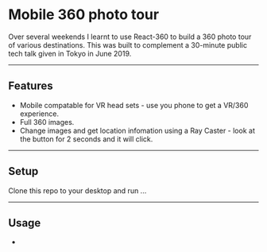 Mobile 360 photo tour
============

Over several weekends I learnt to use React-360 to build a 360 photo tour of various destinations. This was built to complement a 30-minute public tech talk given in Tokyo in June 2019.

---


## Features
- Mobile compatable for VR head sets - use you phone to get a VR/360 experience.
- Full 360 images.
- Change images and get location infomation using a Ray Caster - look at the button for 2 seconds and it will click.

---

## Setup
Clone this repo to your desktop and run ...


---

## Usage

-
